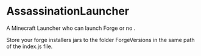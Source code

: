 # AssassinationLauncher
A Minecraft Launcher who can launch Forge or no .

Store your forge installers jars to the folder ForgeVersions in the same path of the index.js file.
